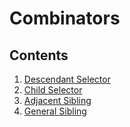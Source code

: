 # Combinators

## Contents
1. [Descendant Selector](DescendantSelector)
2. [Child Selector](ChildSelector)
3. [Adjacent Sibling](AdjacentSibling)
4. [General Sibling](GeneralSibling)
